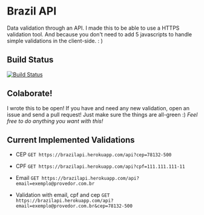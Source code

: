 Brazil API
==========

Data validation through an API. I made this to be able to use a HTTPS validation tool. 
And because you don't need to add 5 javascripts to handle simple validations in the client-side. : )

Build Status
------------
[![Build Status](https://travis-ci.org/runeroniek/brazil-api.png?branch=master)](https://travis-ci.org/runeroniek/brazil-api)


Colaborate!
-----------

I wrote this to be open! If you have and need any new validation, open an issue and send a pull request! Just make sure the things are all-green :)
*Feel free to do anything you want with this!*


Current Implemented Validations
-------------------

* CEP
  `GET https://brazilapi.herokuapp.com/api?cep=78132-500`

* CPF
  `GET https://brazilapi.herokuapp.com/api?cpf=111.111.111-11`

* Email
  `GET https://brazilapi.herokuapp.com/api?email=exemplo@provedor.com.br`

* Validation with email, cpf and cep
  `GET https://brazilapi.herokuapp.com/api?email=exemplo@provedor.com.br&cep=78132-500`




